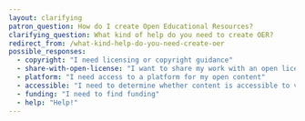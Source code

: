 ```yaml
---
layout: clarifying
patron_question: How do I create Open Educational Resources?
clarifying_question: What kind of help do you need to create OER?
redirect_from: /what-kind-help-do-you-need-create-oer
possible_responses:
  - copyright: "I need licensing or copyright guidance"
  - share-with-open-license: "I want to share my work with an open license"
  - platform: "I need access to a platform for my open content"
  - accessible: "I need to determine whether content is accessible to various learning styles/needs"
  - funding: "I need to find funding"
  - help: "Help!"
---
```

